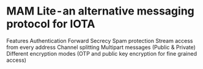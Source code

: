 # MAM Lite - an alternative messaging protocol for IOTA

Features
Authentication
Forward Secrecy
Spam protection
Stream access from every address
Channel splitting
Multipart messages (Public & Private)
Different encryption modes (OTP and public key encryption for fine grained access)
